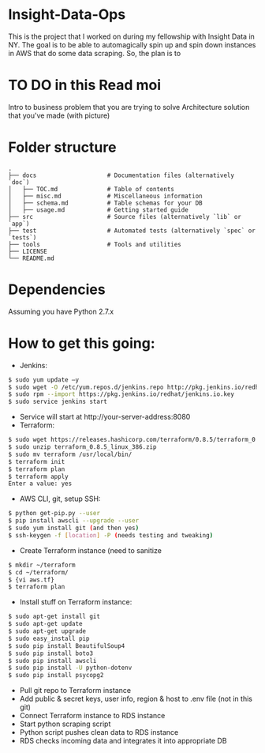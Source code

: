 # Insight-Data-Ops
This is the project that I worked on during my fellowship with Insight Data in NY. The goal is to be able to automagically spin up and spin down instances in AWS that do some data scraping. So, the plan is to 

# TO DO in this Read moi
Intro to business problem that you are trying to solve
Architecture solution that you've made (with picture)

# Folder structure
```
.
├── docs                    # Documentation files (alternatively `doc`)
│   ├── TOC.md              # Table of contents
│   ├── misc.md             # Miscellaneous information
│   ├── schema.md           # Table schemas for your DB
│   ├── usage.md            # Getting started guide
├── src                     # Source files (alternatively `lib` or `app`)
├── test                    # Automated tests (alternatively `spec` or `tests`)
├── tools                   # Tools and utilities
├── LICENSE
└── README.md
```

# Dependencies
Assuming you have Python 2.7.x

# How to get this going:
* Jenkins:
```bash
$ sudo yum update –y
$ sudo wget -O /etc/yum.repos.d/jenkins.repo http://pkg.jenkins.io/redhat/jenkins.repo
$ sudo rpm --import https://pkg.jenkins.io/redhat/jenkins.io.key
$ sudo service jenkins start
```
* Service will start at http://your-server-address:8080
* Terraform:
```bash
$ sudo wget https://releases.hashicorp.com/terraform/0.8.5/terraform_0.8.5_linux_386.zip
$ sudo unzip terraform_0.8.5_linux_386.zip
$ sudo mv terraform /usr/local/bin/
$ terraform init
$ terraform plan
$ terraform apply
Enter a value: yes
```
* AWS CLI, git, setup SSH:
```bash
$ python get-pip.py --user
$ pip install awscli --upgrade --user
$ sudo yum install git (and then yes)
$ ssh-keygen -f [location] -P (needs testing and tweaking)
```
* Create Terraform instance (need to sanitize 
```bash
$ mkdir ~/terraform
$ cd ~/terraform/
$ {vi aws.tf}
$ terraform plan
```
* Install stuff on Terraform instance:
```bash
$ sudo apt-get install git
$ sudo apt-get update
$ sudo apt-get upgrade
$ sudo easy_install pip
$ sudo pip install BeautifulSoup4
$ sudo pip install boto3 
$ sudo pip install awscli
$ sudo pip install -U python-dotenv
$ sudo pip install psycopg2

```
* Pull git repo to Terraform instance
* Add public & secret keys, user info, region & host to .env file (not in this git)
* Connect Terraform instance to RDS instance
* Start python scraping script
* Python script pushes clean data to RDS instance
* RDS checks incoming data and integrates it into appropriate DB
